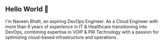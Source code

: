 ## Hello World 👋

I'm Naveen Bhatt, an aspiring DevOps Engineer. As a Cloud Engineer with more than 6 years of experience in IT & Healthcare transitioning into DevOps, combining expertise in VOIP & PRI Technology with a passion for optimizing cloud-based infrastructure and operations. 
